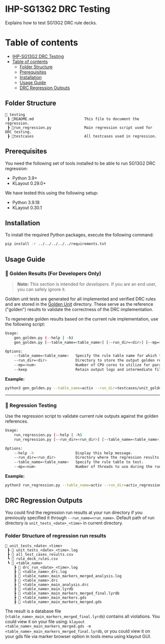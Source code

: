 IHP-SG13G2 DRC Testing
======================

Explains how to test SG13G2 DRC rule decks.

# Table of contents

- [IHP-SG13G2 DRC Testing](#ihp-sg13g2-drc-testing)
- [Table of contents](#table-of-contents)
  - [Folder Structure](#folder-structure)
  - [Prerequisites](#prerequisites)
  - [Installation](#installation)
  - [Usage Guide](#usage-guide)
  - [DRC Regression Outputs](#drc-regression-outputs)

## Folder Structure

```text
📁 testing
 ┣ 📜README.md                       This file to document the regression.
 ┣ 📜run_regression.py               Main regression script used for DRC testing.
 ┣ 📁testcases                       All testcases used in regression.
 ```

## **Prerequisites**

You need the following set of tools installed to be able to run SG13G2 DRC regression:

- Python 3.9+
- KLayout 0.29.0+

We have tested this using the following setup:
- Python 3.9.18
- KLayout 0.30.1

## Installation

To install the required Python packages, execute the following command:

```bash
pip install -r ../../../../../requirements.txt
```

## **Usage Guide**

### 🧪 Golden Results (For Developers Only)

> **Note:** This section is intended for *developers*. If you are an end user, you can safely ignore it.

Golden unit tests are generated for all implemented and verified DRC rules and are stored in the [Golden Unit](./testcases/unit_golden/) directory. These serve as the reference ("golden") results to validate the correctness of the DRC implementation.

To regenerate golden results based on the current rule implementation, use the following script:

```bash
Usage:
    gen_golden.py (--help | -h)
    gen_golden.py [--table_name=<table_name>] [--run_dir=<dir>] [--mp=<num>] [--keep]

Options:
    --table_name=<table_name>   Specify the rule table name for which to generate golden results.
    --run_dir=<dir>             Directory to store the output golden results.
    --mp=<num>                  Number of CPU cores to utilize for parallel processing.
    --keep                      Retain output logs and intermediate files after execution.
```

**Example:**

```bash
python3 gen_golden.py --table_name=activ --run_dir=testcases/unit_golden
```

---

### 🔁 Regression Testing

Use the regression script to validate current rule outputs against the golden references.

```bash
Usage:
    run_regression.py (--help | -h)
    run_regression.py [--run_dir=<run_dir>] [--table_name=<table_name>] [--mp=<num>]

Options:
    --help -h                   Display this help message.
    --run_dir=<run_dir>         Directory where the regression results will be stored.
    --table_name=<table_name>   Specify the rule table to test.
    --mp=<num>                  Number of threads to use during the run.
```

**Example:**

```bash
python3 run_regression.py --table_name=activ --run_dir=activ_regression
```

## DRC Regression Outputs

You could find the regression run results at your run directory if you previously specified it through `--run_name=<run_name>`. Default path of run directory is `unit_tests_<date>_<time>` in current directory.

### Folder Structure of regression run results

```text
📁 unit_tests_<date>_<time>
 ┣ 📜 unit_tests_<date>_<time>.log
 ┣ 📜 all_test_cases_results.csv
 ┗ 📜 rule_deck_rules.csv
 ┗ 📁 <table_name>
    ┣ 📜 drc_run_<date>_<time>.log  
    ┣ 📜 <table_name>_drc.log
    ┣ 📜 <table_name>_main_markers_merged_analysis.log
    ┣ 📜 <table_name>.drc                     
    ┣ 📜 <table_name>_main_analysis.drc  
    ┣ 📜 <table_name>_main.lyrdb        
    ┣ 📜 <table_name>_main_markers_merged_final.lyrdb
    ┣ 📜 <table_name>_main_markers.gds  
    ┣ 📜 <table_name>_main_markers_merged.gds
 ```

The result is a database file (`<table_name>_main_markers_merged_final.lyrdb`) contains all violations. 
You could view it on your file using: `klayout <table_name>_main_markers_merged.gds -m <table_name>_main_markers_merged_final.lyrdb`, or you could view it on your gds file via marker browser option in tools menu using klayout GUI.
